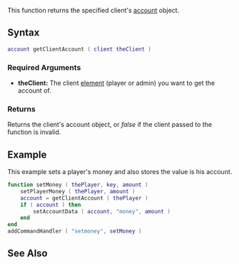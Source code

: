 This function returns the specified client's [account](/account.md "wikilink") object.

Syntax
------

``` lua
account getClientAccount ( client theClient )
```

### Required Arguments

-   **theClient:** The client [element](/element.md "wikilink") (player or admin) you want to get the account of.

### Returns

Returns the client's account object, or *false* if the client passed to the function is invalid.

Example
-------

This example sets a player's money and also stores the value is his account.

``` lua
function setMoney ( thePlayer, key, amount )
    setPlayerMoney ( thePlayer, amount )
    account = getClientAccount ( thePlayer )
    if ( account ) then
        setAccountData ( account, "money", amount )
    end
end
addCommandHandler ( "setmoney", setMoney )
```

See Also
--------

